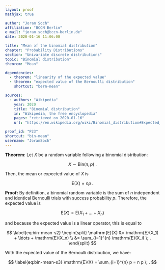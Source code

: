 ```yaml
---
layout: proof
mathjax: true

author: "Joram Soch"
affiliation: "BCCN Berlin"
e_mail: "joram.soch@bccn-berlin.de"
date: 2020-01-16 11:06:00

title: "Mean of the binomial distribution"
chapter: "Probability Distributions"
section: "Univariate discrete distributions"
topic: "Binomial distribution"
theorem: "Mean"

dependencies:
  - theorem: "linearity of the expected value"
  - theorem: "expected value of the Bernoulli distribution"
    shortcut: "bern-mean"

sources:
  - authors: "Wikipedia"
    year: 2020
    title: "Binomial distribution"
    in: "Wikipedia, the free encyclopedia"
    pages: "retrieved on 2020-01-16"
    url: "https://en.wikipedia.org/wiki/Binomial_distribution#Expected_value_and_variance"

proof_id: "P23"
shortcut: "bin-mean"
username: "JoramSoch"
---
```



**Theorem:** Let $X$ be a random variable following a binomial distribution:

$$ \label{eq:bin}
X \sim \mathrm{Bin}(n,p) \; .
$$

Then, the mean or expected value of $X$ is

$$ \label{eq:bin-mean}
\mathrm{E}(X) = n p \; .
$$


**Proof:** By definition, a binomial random variable is the sum of $n$ independent and identical Bernoulli trials with success probability $p$. Therefore, the expected value is

$$ \label{eq:bin-mean-s1}
\mathrm{E}(X) = \mathrm{E}(X_1 + \ldots + X_n)
$$

and because the expected value is a linear operator, this is equal to

$$ \label{eq:bin-mean-s2}
\begin{split}
\mathrm{E}(X) &= \mathrm{E}(X_1) + \ldots + \mathrm{E}(X_n) \\
&= \sum_{i=1}^{n} \mathrm{E}(X_i) \; .
\end{split}
$$

With the expected value of the Bernoulli distribution, we have:

$$ \label{eq:bin-mean-s3}
\mathrm{E}(X) = \sum_{i=1}^{n} p = n p \; .
$$
